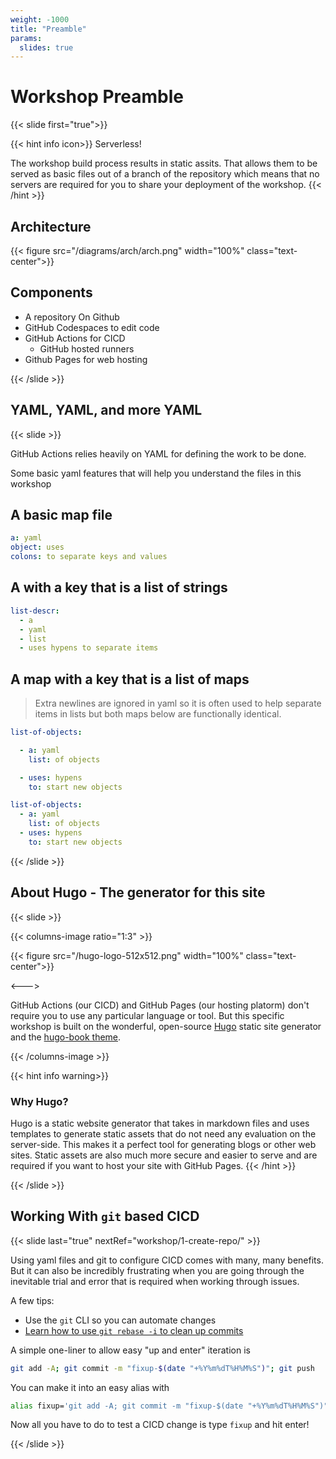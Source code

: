 ```yaml
---
weight: -1000
title: "Preamble"
params:
  slides: true
---
```


# Workshop Preamble
{{< slide first="true">}}

{{< hint info icon>}}
Serverless!

The workshop build process results in static assits. That allows them to be served
as basic files out of a branch of the repository which means that no
servers are required for you to share your deployment of the workshop.
{{< /hint >}}

## Architecture

{{< figure src="/diagrams/arch/arch.png" width="100%" class="text-center">}}

## Components

- A repository On Github
- GitHub Codespaces to edit code
- GitHub Actions for CICD
  - GitHub hosted runners
- Github Pages for web hosting

{{< /slide >}}

## YAML, YAML, and more YAML
{{< slide >}}

GitHub Actions relies heavily on YAML for defining the work to be done.

Some basic yaml features that will help you understand the files in this workshop

## A basic map file

```yaml
a: yaml
object: uses
colons: to separate keys and values
```

## A with a key that is a list of strings

```yaml
list-descr:
  - a
  - yaml
  - list
  - uses hypens to separate items
```

## A map with a key that is a list of maps

> Extra newlines are ignored in yaml so it is often used to help separate items in lists
> but both maps below are functionally identical.

```yaml
list-of-objects:

  - a: yaml
    list: of objects

  - uses: hypens
    to: start new objects

list-of-objects:
  - a: yaml
    list: of objects
  - uses: hypens
    to: start new objects
```

{{< /slide >}}

## About Hugo - The generator for this site
{{< slide >}}

{{< columns-image ratio="1:3" >}}

{{< figure src="/hugo-logo-512x512.png" width="100%" class="text-center">}}

<--->

GitHub Actions (our CICD) and GitHub Pages (our hosting platorm) don't require you to use any particular language or tool.
But this specific workshop is built on the wonderful, open-source [Hugo](https://gohugo.io/) static site generator and the
[hugo-book theme](https://github.com/alex-shpak/hugo-book).

{{< /columns-image >}}

{{< hint info warning>}}
### Why Hugo?


Hugo is a static website generator that takes in markdown files and uses templates to generate static assets that do not need any
evaluation on the server-side. This makes it a perfect tool for generating blogs or other web sites. Static assets are also
much more secure and easier to serve and are required if you want to host your site with GitHub Pages.
{{< /hint >}}

{{< /slide >}}

## Working With `git` based CICD
{{< slide last="true" nextRef="workshop/1-create-repo/" >}}

Using yaml files and git to configure CICD comes with many, many benefits. But it can
also be incredibly frustrating when you are going through the inevitable trial and error
that is required when working through issues.

A few tips:

- Use the `git` CLI so you can automate changes
- [Learn how to use `git rebase -i` to clean up commits](https://guts-of-git.carson-anderson.com/)

A simple one-liner to allow easy "up and enter" iteration is

```sh
git add -A; git commit -m "fixup-$(date "+%Y%m%dT%H%M%S")"; git push
```

You can make it into an easy alias with

```sh
alias fixup='git add -A; git commit -m "fixup-$(date "+%Y%m%dT%H%M%S")"; git push'
```

Now all you have to do to test a CICD change is type `fixup` and hit enter!

{{< /slide >}}
